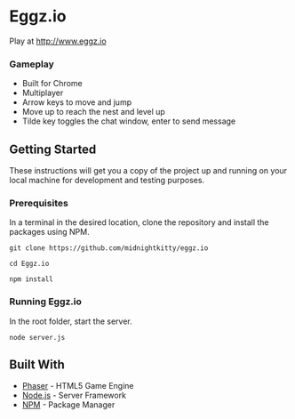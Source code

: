 # Eggz.io

Play at http://www.eggz.io

### Gameplay
* Built for Chrome
* Multiplayer
* Arrow keys to move and jump
* Move up to reach the nest and level up
* Tilde key toggles the chat window, enter to send message

## Getting Started

These instructions will get you a copy of the project up and running on your local machine for development and testing purposes. 

### Prerequisites

In a terminal in the desired location, clone the repository and install the packages using NPM.
```
git clone https://github.com/midnightkitty/eggz.io
```
```
cd Eggz.io
```
```
npm install
```

### Running Eggz.io

In the root folder, start the server.
```
node server.js
```

## Built With

* [Phaser](https://phaser.io/) - HTML5 Game Engine
* [Node.js](https://nodejs.org/en/) - Server Framework
* [NPM](https://www.npmjs.com/) - Package Manager
